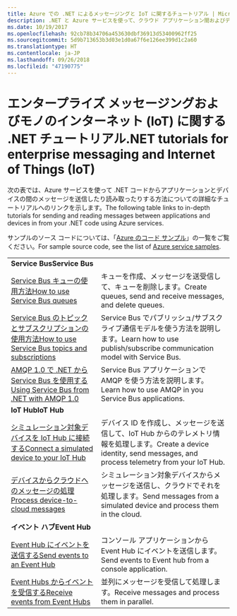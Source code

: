 ```yaml
---
title: Azure での .NET によるメッセージングと IoT に関するチュートリアル | Microsoft Docs
description: .NET と Azure サービスを使って、クラウド アプリケーション間およびデバイスとクラウドの間でメッセージを送信します。
ms.date: 10/19/2017
ms.openlocfilehash: 92cb78b34706a453630dbf36913d53400962ff25
ms.sourcegitcommit: 5d9b713653b3d03e1d0a67f6e126ee399d1c2a60
ms.translationtype: HT
ms.contentlocale: ja-JP
ms.lasthandoff: 09/26/2018
ms.locfileid: "47190775"
---
```

# <a name="net-tutorials-for-enterprise-messaging-and-internet-of-things-iot"></a><span data-ttu-id="d2c7b-103">エンタープライズ メッセージングおよびモノのインターネット (IoT) に関する .NET チュートリアル</span><span class="sxs-lookup"><span data-stu-id="d2c7b-103">.NET tutorials for enterprise messaging and Internet of Things (IoT)</span></span>

<span data-ttu-id="d2c7b-104">次の表では、Azure サービスを使って .NET コードからアプリケーションとデバイスの間のメッセージを送信したり読み取ったりする方法についての詳細なチュートリアルへのリンクを示します。</span><span class="sxs-lookup"><span data-stu-id="d2c7b-104">The following table links to in-depth tutorials for sending and reading messages between applications and devices in from your .NET code using Azure services.</span></span>

<span data-ttu-id="d2c7b-105">サンプルのソース コードについては、「[Azure のコード サンプル](https://azure.microsoft.com/resources/samples/?platform=dotnet)」の一覧をご覧ください。</span><span class="sxs-lookup"><span data-stu-id="d2c7b-105">For sample source code, see the list of [Azure service samples](https://azure.microsoft.com/resources/samples/?platform=dotnet).</span></span>


| | |
|---|---|
| <span data-ttu-id="d2c7b-106">**Service Bus**</span><span class="sxs-lookup"><span data-stu-id="d2c7b-106">**Service Bus**</span></span> | |
| <span data-ttu-id="d2c7b-107">[Service Bus キューの使用方法][1]</span><span class="sxs-lookup"><span data-stu-id="d2c7b-107">[How to use Service Bus queues][1]</span></span> | <span data-ttu-id="d2c7b-108">キューを作成、メッセージを送受信して、キューを削除します。</span><span class="sxs-lookup"><span data-stu-id="d2c7b-108">Create queues, send and receive messages, and delete queues.</span></span> | 
| <span data-ttu-id="d2c7b-109">[Service Bus のトピックとサブスクリプションの使用方法][2]</span><span class="sxs-lookup"><span data-stu-id="d2c7b-109">[How to use Service Bus topics and subscriptions][2]</span></span> | <span data-ttu-id="d2c7b-110">Service Bus でパブリッシュ/サブスクライブ通信モデルを使う方法を説明します。</span><span class="sxs-lookup"><span data-stu-id="d2c7b-110">Learn how to use publish/subscribe communication model with Service Bus.</span></span>
| <span data-ttu-id="d2c7b-111">[AMQP 1.0 で .NET から Service Bus を使用する][3]</span><span class="sxs-lookup"><span data-stu-id="d2c7b-111">[Using Service Bus from .NET with AMQP 1.0][3]</span></span> | <span data-ttu-id="d2c7b-112">Service Bus アプリケーションで AMQP を使う方法を説明します。</span><span class="sxs-lookup"><span data-stu-id="d2c7b-112">Learn how to use AMQP in you Service Bus applications.</span></span>
|<span data-ttu-id="d2c7b-113">**IoT Hub**</span><span class="sxs-lookup"><span data-stu-id="d2c7b-113">**IoT Hub**</span></span>|
| <span data-ttu-id="d2c7b-114">[シミュレーション対象デバイスを IoT Hub に接続する][4]</span><span class="sxs-lookup"><span data-stu-id="d2c7b-114">[Connect a simulated device to your IoT Hub][4]</span></span> | <span data-ttu-id="d2c7b-115">デバイス ID を作成し、メッセージを送信して、IoT Hub からのテレメトリ情報を処理します。</span><span class="sxs-lookup"><span data-stu-id="d2c7b-115">Create a device identity, send messages, and process telemetry from your IoT Hub.</span></span> |   
| <span data-ttu-id="d2c7b-116">[デバイスからクラウドへのメッセージの処理][5]</span><span class="sxs-lookup"><span data-stu-id="d2c7b-116">[Process device-to-cloud messages][5]</span></span> | <span data-ttu-id="d2c7b-117">シミュレーション対象デバイスからメッセージを送信し、クラウドでそれを処理します。</span><span class="sxs-lookup"><span data-stu-id="d2c7b-117">Send messages from a simulated device and process them in the cloud.</span></span> |
|<span data-ttu-id="d2c7b-118">**イベント ハブ**</span><span class="sxs-lookup"><span data-stu-id="d2c7b-118">**Event Hub**</span></span>|
| <span data-ttu-id="d2c7b-119">[Event Hub にイベントを送信する][6]</span><span class="sxs-lookup"><span data-stu-id="d2c7b-119">[Send events to an Event Hub][6]</span></span> | <span data-ttu-id="d2c7b-120">コンソール アプリケーションから Event Hub にイベントを送信します。</span><span class="sxs-lookup"><span data-stu-id="d2c7b-120">Send events to Event hub from a console application.</span></span>
| <span data-ttu-id="d2c7b-121">[Event Hubs からイベントを受信する][7]</span><span class="sxs-lookup"><span data-stu-id="d2c7b-121">[Receive events from Event Hubs][7]</span></span> | <span data-ttu-id="d2c7b-122">並列にメッセージを受信して処理します。</span><span class="sxs-lookup"><span data-stu-id="d2c7b-122">Receive messages and process them in parallel.</span></span>


[1]: /azure/service-bus-messaging/service-bus-dotnet-get-started-with-queues
[2]: /azure/service-bus-messaging/service-bus-dotnet-how-to-use-topics-subscriptions
[3]: /azure/service-bus-messaging/service-bus-amqp-dotnet
[4]: /azure/iot-hub/iot-hub-csharp-csharp-getstarted
[5]: /azure/iot-hub/iot-hub-csharp-csharp-process-d2c
[6]: /azure/event-hubs/event-hubs-dotnet-standard-getstarted-send
[7]: /azure/event-hubs/event-hubs-dotnet-standard-getstarted-receive-eph


